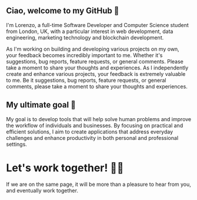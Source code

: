 ## Ciao, welcome to my GitHub 👋

I'm Lorenzo, a full-time Software Developer and Computer Science student from London, UK, with a particular interest in web development, data engineering, marketing technology and blockchain development.

As I'm working on building and developing various projects on my own, your feedback becomes incredibly important to me. 
Whether it's suggestions, bug reports, feature requests, or general comments. Please take a moment to share your thoughts and experiences.
As I independently create and enhance various projects, your feedback is extremely valuable to me. 
Be it suggestions, bug reports, feature requests, or general comments, please take a moment to share your thoughts and experiences.

## My ultimate goal 🎯

My goal is to develop tools that will help solve human problems and improve the workflow of individuals and businesses. 
By focusing on practical and efficient solutions, I aim to create applications that address everyday challenges and enhance productivity in both personal and professional settings.

# Let's work together! 🙏🏼

If we are on the same page, it will be more than a pleasure to hear from you, and eventually work together.

